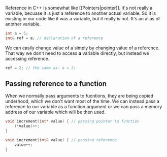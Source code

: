 Reference in C++ is somewhat like [[Pointers|pointer]]. It's not really a variable, becuase it is just a reference to another actual variable. So it is existing in our code like it was a variable, but it really is not. It's an alias of another variable.

```C++
int a = 5;
int& ref = a; // declaration of a reference
```

We can easily change value of a simply by changing value of a reference. That way we don't need to access ***a*** variable directly, but instead we accessing reference.

```C++
ref = 2; // the same as: a = 2;
```

## Passing reference to a function
When we normally pass arguments to fucntions, they are being copied underhood, which we don't want most of the time. We can instead pass a reference to our variable as a function argument or we can pass a memory address of our variable which will be then used.

```C++
void increment(int* value) { // passing pointer to function
	(*value)++;
}

void increment(int& value) { // passing reference
	value++;
}
```